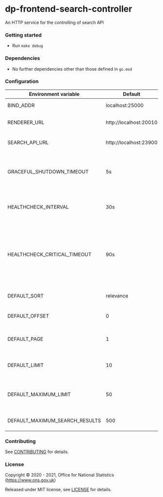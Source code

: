 dp-frontend-search-controller
================
An HTTP service for the controlling of search API

### Getting started

* Run `make debug`

### Dependencies

* No further dependencies other than those defined in `go.mod`

### Configuration

| Environment variable           | Default                 | Description
| ------------------------------ | ----------------------- | -----------
| BIND_ADDR                      | localhost:25000         | The host and port to bind to
| RENDERER_URL                   | http://localhost:20010  | The URL of dp-frontend-renderer
| SEARCH_API_URL                 | http://localhost:23900  | The URL of dp-search-api
| GRACEFUL_SHUTDOWN_TIMEOUT      | 5s                      | The graceful shutdown timeout in seconds (`time.Duration` format)
| HEALTHCHECK_INTERVAL           | 30s                     | Time between self-healthchecks (`time.Duration` format)
| HEALTHCHECK_CRITICAL_TIMEOUT   | 90s                     | Time to wait until an unhealthy dependent propagates its state to make this app unhealthy (`time.Duration` format)
| DEFAULT_SORT                   | relevance               | The default sort of search results
| DEFAULT_OFFSET                 | 0                       | The default offset of search results
| DEFAULT_PAGE                   | 1                       | The default current page of search results
| DEFAULT_LIMIT                  | 10                      | The default limit of search results in a page
| DEFAULT_MAXIMUM_LIMIT          | 50                      | The default maximum limit of search results in a page
| DEFAULT_MAXIMUM_SEARCH_RESULTS | 500                     | The default maximum search results

### Contributing

See [CONTRIBUTING](CONTRIBUTING.md) for details.

### License

Copyright © 2020 - 2021, Office for National Statistics (https://www.ons.gov.uk)

Released under MIT license, see [LICENSE](LICENSE.md) for details.
